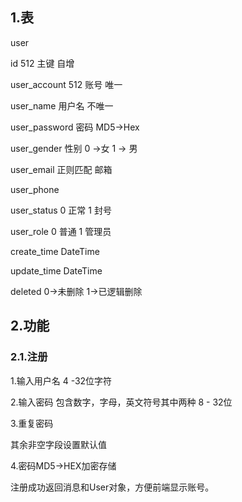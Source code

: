 ## 1.表

user

id     512    主键 自增    

user_account  512   账号   唯一

user_name    用户名 不唯一

user_password   密码  MD5->Hex

user_gender    性别 0 ->女  1 -> 男

user_email          正则匹配  邮箱

user_phone       

user_status      0 正常  1 封号

user_role          0 普通  1 管理员

create_time       DateTime

update_time       DateTime

deleted               0->未删除  1->已逻辑删除

## 2.功能

### 2.1.注册

1.输入用户名  4 -32位字符

2.输入密码    包含数字，字母，英文符号其中两种 8 - 32位

3.重复密码  

其余非空字段设置默认值

4.密码MD5->HEX加密存储

注册成功返回消息和User对象，方便前端显示账号。





